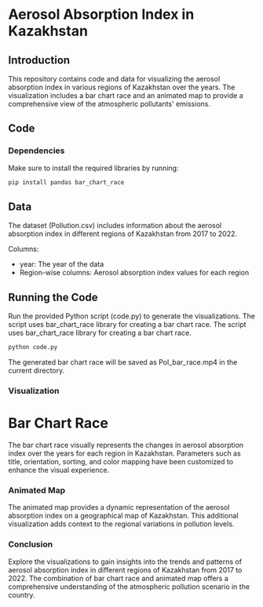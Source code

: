 # Aerosol Absorption Index in Kazakhstan

## Introduction

This repository contains code and data for visualizing the aerosol absorption index in various regions of Kazakhstan over the years. The visualization includes a bar chart race and an animated map to provide a comprehensive view of the atmospheric pollutants' emissions.

## Code

### Dependencies

Make sure to install the required libraries by running:

```bash
pip install pandas bar_chart_race
```

## Data
The dataset (Pollution.csv) includes information about the aerosol absorption index in different regions of Kazakhstan from 2017 to 2022.

Columns:
- year: The year of the data
- Region-wise columns: Aerosol absorption index values for each region

## Running the Code

Run the provided Python script (code.py) to generate the visualizations. The script uses bar_chart_race library for creating a bar chart race. The script uses bar_chart_race library for creating a bar chart race.

```bash
python code.py
```

The generated bar chart race will be saved as Pol_bar_race.mp4 in the current directory.

### Visualization
# Bar Chart Race
The bar chart race visually represents the changes in aerosol absorption index over the years for each region in Kazakhstan. Parameters such as title, orientation, sorting, and color mapping have been customized to enhance the visual experience.

### Animated Map
The animated map provides a dynamic representation of the aerosol absorption index on a geographical map of Kazakhstan. This additional visualization adds context to the regional variations in pollution levels.

### Conclusion
Explore the visualizations to gain insights into the trends and patterns of aerosol absorption index in different regions of Kazakhstan from 2017 to 2022. The combination of bar chart race and animated map offers a comprehensive understanding of the atmospheric pollution scenario in the country.
